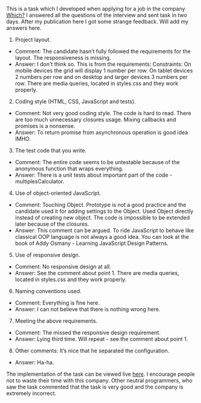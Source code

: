 This is a task which I developed when applying for a job in the company 
[Which?](http://www.which.co.uk/) I answered all the questions of the interview and sent task in two days. 
After my publication here I got some strange feedback. Will add my answers here. 

1. Project layout.
  * Comment: The candidate hasn’t fully followed the requirements for the layout. The responsiveness is missing.
  * Answer: I don't think so. 
    This is from the requirements: 
    Constraints: On mobile devices the grid will display 1 number per row. On tablet devices 2 
    numbers per row and on desktop and larger devices 3 numbers per row.
    There are media queries, located in styles.css and they work properly.
2. Coding style (HTML, CSS, JavaScript and tests).
  * Comment: Not very good coding style. The code is hard to read.
    There are too much unnecessary closures usage. Mixing callbacks and promises is a nonsense.
  * Answer: To return promise from asynchronous operation is good idea IMHO.
3. The test code that you write.
  * Comment: The entire code seems to be untestable because of the anonymous function that wraps everything.
  * Answer: There is a unit tests about important part of the code - multiplesCalculator.
4. Use of object-oriented JavaScript.
  * Comment: Touching Object. Prototype is not a good practice and the candidate used it for adding settings to the Object.
    Used Object directly instead of creating new object. The code is impossible to be extended later because of the closures.
  * Answer: This comment can be argued. To ride JavaScript to behave like classical OOP language is not always a good idea. 
    You can look at the book of Addy Osmany - Learning JavaScript Design Patterns.
5. Use of responsive design. 
  * Comment: No responsive design at all.
  * Answer: See the comment about point 1. There are media queries, located in styles.css and they work properly.
6. Naming conventions used.
  * Comment: Everything is fine here.
  * Answer: I can not believe that there is nothing wrong here.
7. Meeting the above requirements.
  * Comment: The missed the responsive design requirement.
  * Answer: Lying third time. Will repeat - see the comment about point 1.
8. Other comments: It’s nice that he separated the configuration.
  * Answer: Ha-ha.

Тhe implementation of the task can be viewed live [here](http://gonaumov.github.io/whichTask/).
I encourage people not to waste their time with this company. Other neutral programmers, who saw the task commented that the task is very good and the company is extremely incorrect.

